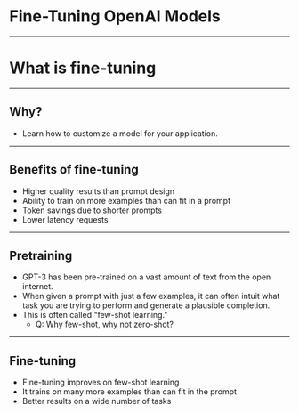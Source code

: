 # Fine-Tuning OpenAI Models

---

# What is fine-tuning

---

## Why?

* Learn how to customize a model for your application.

---

## Benefits of fine-tuning

* Higher quality results than prompt design
* Ability to train on more examples than can fit in a prompt
* Token savings due to shorter prompts
* Lower latency requests

---

## Pretraining

* GPT-3 has been pre-trained on a vast amount of text from the open internet. 
* When given a prompt with just a few examples, it can often intuit what task you are trying to perform and generate a plausible completion. 
* This is often called "few-shot learning."
  * Q: Why few-shot, why not zero-shot?
  
---

## Fine-tuning

* Fine-tuning improves on few-shot learning
* It trains on many more examples than can fit in the prompt
* Better results on a wide number of tasks
